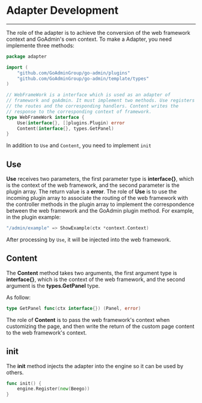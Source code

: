# Adapter Development
---

The role of the adapter is to achieve the conversion of the web framework context and GoAdmin's own context.
To make a Adapter, you need implemente three methods:

```go
package adapter

import (
	"github.com/GoAdminGroup/go-admin/plugins"
	"github.com/GoAdminGroup/go-admin/template/types"
)

// WebFrameWork is a interface which is used as an adapter of
// framework and goAdmin. It must implement two methods. Use registers
// the routes and the corresponding handlers. Content writes the
// response to the corresponding context of framework.
type WebFrameWork interface {
	Use(interface{}, []plugins.Plugin) error
	Content(interface{}, types.GetPanel)
}
```

In addition to ```Use``` and ```Content```, you need to implement ```init```

## Use

**Use** receives two parameters, the first parameter type is **interface{}**, which is the context of the web framework, and the second parameter is the plugin array. The return value is a **error**.
The role of **Use** is to use the incoming plugin array to associate the routing of the web framework with the controller methods in the plugin array to implement the correspondence between the web framework and the GoAdmin plugin method. For example, in the plugin example:

```go
"/admin/example" => ShowExample(ctx *context.Context)
```

After processing by ```Use```, it will be injected into the web framework.

## Content

The **Content** method takes two arguments, the first argument type is **interface{}**, which is the context of the web framework, and the second argument is the **types.GetPanel** type.

As follow:

```go
type GetPanel func(ctx interface{}) (Panel, error)
```

The role of **Content** is to pass the web framework's context when customizing the page, and then write the return of the custom page content to the web framework's context.

## init

The **init** method injects the adapter into the engine so it can be used by others.

```go
func init() {
	engine.Register(new(Beego))
}
```